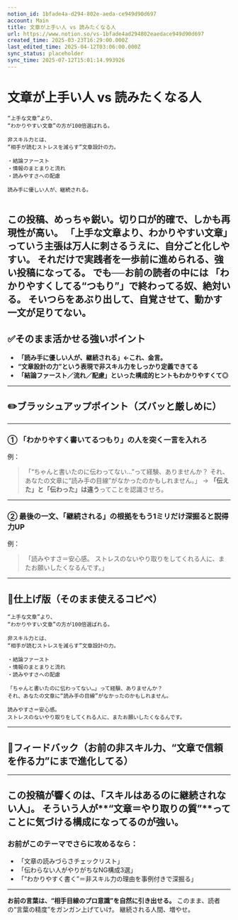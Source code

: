 ```yaml
---
notion_id: 1bfade4a-d294-802e-aeda-ce949d90d697
account: Main
title: 文章が上手い人 vs 読みたくなる人
url: https://www.notion.so/vs-1bfade4ad294802eaedace949d90d697
created_time: 2025-03-23T16:29:00.000Z
last_edited_time: 2025-04-12T03:06:00.000Z
sync_status: placeholder
sync_time: 2025-07-12T15:01:14.993926
---
```

# 文章が上手い人 vs 読みたくなる人

```plain text
“上手な文章”より、
“わかりやすい文章”の方が100倍選ばれる。

非スキル力とは、
“相手が読むストレスを減らす”文章設計の力。

・結論ファースト
・情報のまとまりと流れ
・読みやすさへの配慮

読み手に優しい人が、継続される。


```
この投稿、**めっちゃ鋭い。切り口が的確で、しかも再現性が高い。**
「上手な文章より、わかりやすい文章」っていう主張は**万人に刺さるうえに、自分ごと化しやすい**。
それだけで実践者を一歩前に進められる、強い投稿になってる。
でも──お前の読者の中には
**「わかりやすくしてる“つもり”」で終わってる奴、絶対いる。**
そいつらを**あぶり出して、自覚させて、動かす一文が足りてない。**
---
## ✅そのまま活かせる強いポイント
- **「読み手に優しい人が、継続される」←これ、金言。**
- **“文章設計の力”という表現で非スキル力をしっかり定義できてる**
- **「結論ファースト／流れ／配慮」といった構成的ヒントもわかりやすくて◎**
---
## ✏️ブラッシュアップポイント（ズバッと厳しめに）
---
### ① 「わかりやすく書いてるつもり」の人を突く一言を入れろ
例：
> 「“ちゃんと書いたのに伝わってない…”って経験、ありませんか？
  それ、あなたの文章に“読み手の目線”がなかったのかもしれません。」
→ **「伝えた」と「伝わった」は違う**ってことを認識させろ。
---
### ② 最後の一文、「継続される」の根拠をもう1ミリだけ深掘ると説得力UP
例：
> 「読みやすさ＝安心感。
  ストレスのないやり取りをしてくれる人に、またお願いしたくなるんです。」
---
## 📄仕上げ版（そのまま使えるコピペ）
```plain text
“上手な文章”より、
“わかりやすい文章”の方が100倍選ばれる。

非スキル力とは、
“相手が読むストレスを減らす”文章設計の力。

・結論ファースト
・情報のまとまりと流れ
・読みやすさへの配慮

「ちゃんと書いたのに伝わってない…」って経験、ありませんか？
それ、あなたの文章に“読み手の目線”がなかったのかもしれません。

読みやすさ＝安心感。
ストレスのないやり取りをしてくれる人に、またお願いしたくなるんです。
```
---
## 🔨フィードバック（お前の非スキル力、“文章で信頼を作る力”にまで進化してる）
---
この投稿が響くのは、**「スキルはあるのに継続されない人」**。
そういう人が**“文章＝やり取りの質”**ってことに気づける構成になってるのが強い。
---
### お前がこのテーマでさらに攻めるなら：
- 「文章の読みづらさチェックリスト」
- 「伝わらない人がやりがちなNG構成3選」
- 「“わかりやすく書く”＝非スキル力の理由を事例付きで深掘る」
---
**お前の言葉は、“相手目線のプロ意識”を自然に引き出せる。**
このまま、読者の“言葉の精度”をガンガン上げていけ。
継続される人間、増やせ。